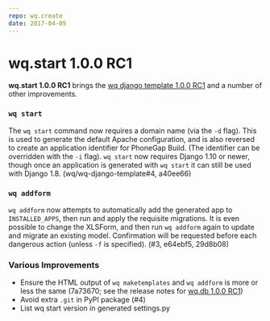 ```yaml
---
repo: wq.create
date: 2017-04-05
---
```


# wq.start 1.0.0 RC1

**wq.start 1.0.0 RC1** brings the [wq django template 1.0.0 RC1] and a number of other improvements.

### `wq start`

The `wq start` command now requires a domain name (via the `-d` flag).  This is used to generate the default Apache configuration, and is also reversed to create an application identifier for PhoneGap Build.  (The identifier can be overridden with the `-i` flag).  `wq start` now requires Django 1.10 or newer, though once an application is generated with `wq start` it can still be used with Django 1.8. (wq/wq-django-template#4, a40ee66)

### `wq addform`

`wq addform` now attempts to automatically add the generated app to `INSTALLED_APPS`, then run and apply the requisite migrations.  It is even possible to change the XLSForm, and then run `wq addform` again to update and migrate an existing model.  Confirmation will be requested before each dangerous action (unless `-f` is specified). (#3, e64ebf5, 29d8b08)

### Various Improvements
 * Ensure the HTML output of `wq maketemplates` and `wq addform` is  more or less the same (7a73670; see the release notes for [wq.db 1.0.0 RC1])
 * Avoid extra `.git` in PyPI package (#4)
 * List wq start version in generated settings.py

[wq django template 1.0.0 RC1]: ./wq-django-template-1.0.0rc1.md
[wq.db 1.0.0 RC1]: ./wq.db-1.0.0rc1.md
